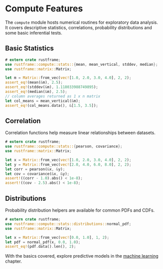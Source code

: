 # Compute Features

The `compute` module hosts numerical routines for exploratory data analysis.
It covers descriptive statistics, correlations, probability distributions and
some basic inferential tests.

## Basic Statistics

```rust
# extern crate rustframe;
use rustframe::compute::stats::{mean, mean_vertical, stddev, median};
use rustframe::matrix::Matrix;

let m = Matrix::from_vec(vec![1.0, 2.0, 3.0, 4.0], 2, 2);
assert_eq!(mean(&m), 2.5);
assert_eq!(stddev(&m), 1.118033988749895);
assert_eq!(median(&m), 2.5);
// column averages returned as 1 x n matrix
let col_means = mean_vertical(&m);
assert_eq!(col_means.data(), &[1.5, 3.5]);
```

## Correlation

Correlation functions help measure linear relationships between datasets.

```rust
# extern crate rustframe;
use rustframe::compute::stats::{pearson, covariance};
use rustframe::matrix::Matrix;

let x = Matrix::from_vec(vec![1.0, 2.0, 3.0, 4.0], 2, 2);
let y = Matrix::from_vec(vec![2.0, 4.0, 6.0, 8.0], 2, 2);
let corr = pearson(&x, &y);
let cov = covariance(&x, &y);
assert!((corr - 1.0).abs() < 1e-8);
assert!((cov - 2.5).abs() < 1e-8);
```

## Distributions

Probability distribution helpers are available for common PDFs and CDFs.

```rust
# extern crate rustframe;
use rustframe::compute::stats::distributions::normal_pdf;
use rustframe::matrix::Matrix;

let x = Matrix::from_vec(vec![0.0, 1.0], 1, 2);
let pdf = normal_pdf(x, 0.0, 1.0);
assert_eq!(pdf.data().len(), 2);
```

With the basics covered, explore predictive models in the
[machine learning](./machine-learning.md) chapter.
